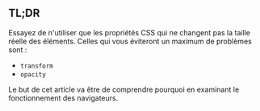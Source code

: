 ## TL;DR

Essayez de n'utiliser que les propriétés CSS qui ne changent pas la taille réelle des éléments. Celles qui vous éviteront un maximum de problèmes sont&nbsp;:

* `transform`
* `opacity`

Le but de cet article va être de comprendre pourquoi en examinant le fonctionnement des navigateurs.
